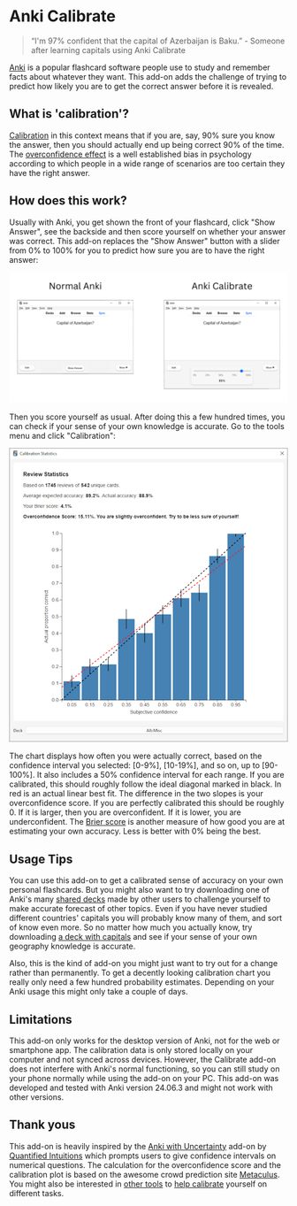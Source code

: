 # Anki Calibrate

> “I'm 97% confident that the capital of Azerbaijan is Baku.” - Someone after learning capitals using Anki Calibrate

[Anki](https://apps.ankiweb.net/) is a popular flashcard software people use to study and remember facts about whatever they want. This add-on adds the challenge of trying to predict how likely you are to get the correct answer before it is revealed.

## What is 'calibration'?

[Calibration](https://en.wikipedia.org/wiki/Calibrated_probability_assessment) in this context means that if you are, say, 90% sure you know the answer, then you should actually end up being correct 90% of the time. The [overconfidence effect](https://en.wikipedia.org/wiki/Overconfidence_effect) is a well established bias in psychology according to which people in a wide range of scenarios are too certain they have the right answer.

## How does this work?
Usually with Anki, you get shown the front of your flashcard, click "Show Answer", see the backside and then score yourself on whether your answer was correct. This add-on replaces the "Show Answer" button with a slider from 0% to 100% for you to predict how sure you are to have the right answer:

![Comparison of normal Anki interface to Anki Calibrate, showing the slider instead of the button on the review screen](images/AnkiCalibrateComparison.png)

Then you score yourself as usual. After doing this a few hundred times, you can check if your sense of your own knowledge is accurate. Go to the tools menu and click "Calibration":

![View of the Calibration window](images/calibrationplot.png)

The chart displays how often you were actually correct, based on the confidence interval you selected: [0-9%], [10-19%], and so on, up to [90-100%]. It also includes a 50% confidence interval for each range. If you are calibrated, this should roughly follow the ideal diagonal marked in black. In red is an actual linear best fit. The difference in the two slopes is your overconfidence score. If you are perfectly calibrated this should be roughly 0. If it is larger, then you are overconfident. If it is lower, you are underconfident. The [Brier score](https://en.wikipedia.org/wiki/Brier_score) is another measure of how good you are at estimating your own accuracy. Less is better with 0% being the best.

## Usage Tips
You can use this add-on to get a calibrated sense of accuracy on your own personal flashcards. But you might also want to try downloading one of Anki's many [shared decks](https://ankiweb.net/shared/decks) made by other users to challenge yourself to make accurate forecast of other topics. Even if you have never studied different countries' capitals you will probably know many of them, and sort of know even more. So no matter how much you actually know, try downloading [a deck with capitals](https://ankiweb.net/shared/info/123449169) and see if your sense of your own geography knowledge is accurate.

Also, this is the kind of add-on you might just want to try out for a change rather than permanently. To get a decently looking calibration chart you really only need a few hundred probability estimates. Depending on your Anki usage this might only take a couple of days.

## Limitations
This add-on only works for the desktop version of Anki, not for the web or smartphone app. The calibration data is only stored locally on your computer and not synced across devices. However, the Calibrate add-on does not interfere with Anki's normal functioning, so you can still study on your phone normally while using the add-on on your PC. This add-on was developed and tested with Anki version 24.06.3 and might not work with other versions.

## Thank yous
This add-on is heavily inspired by the [Anki with Uncertainty](https://www.quantifiedintuitions.org/anki-with-uncertainty) add-on by [Quantified Intuitions](https://www.quantifiedintuitions.org/) which prompts users to give confidence intervals on numerical questions. The calculation for the overconfidence score and the calibration plot is based on the awesome crowd prediction site [Metaculus](https://www.metaculus.com/questions/). You might also be interested in [other tools](https://www.quantifiedintuitions.org/calibration) to [help calibrate](https://www.openphilanthropy.org/calibration) yourself on different tasks.

